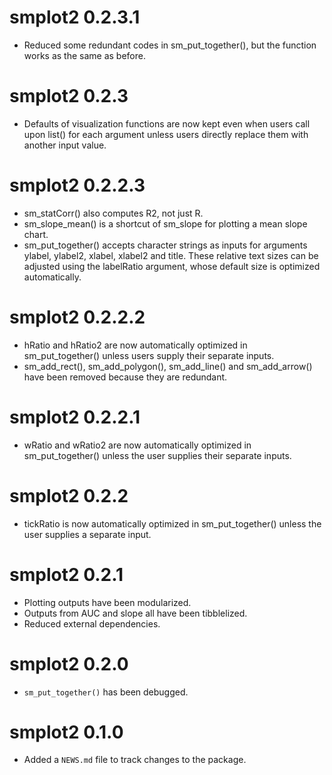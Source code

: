 # smplot2 0.2.3.1
* Reduced some redundant codes in sm_put_together(), but the function works as the same as before.

# smplot2 0.2.3
* Defaults of visualization functions are now kept even when users call upon list() for each argument unless users directly replace them with another input value.

# smplot2 0.2.2.3
* sm_statCorr() also computes R2, not just R.
* sm_slope_mean() is a shortcut of sm_slope for plotting a mean slope chart.
* sm_put_together() accepts character strings as inputs for arguments ylabel, ylabel2, xlabel, xlabel2 and title. These relative text sizes can be adjusted using the labelRatio argument, whose default size is optimized automatically.



# smplot2 0.2.2.2

* hRatio and hRatio2 are now automatically optimized in sm_put_together() unless users supply their separate inputs.
* sm_add_rect(), sm_add_polygon(), sm_add_line() and sm_add_arrow() have been removed because they are redundant.

# smplot2 0.2.2.1

* wRatio and wRatio2 are now automatically optimized in sm_put_together() unless the user supplies their separate inputs.

# smplot2 0.2.2

* tickRatio is now automatically optimized in sm_put_together() unless the user supplies a separate input.

# smplot2 0.2.1

* Plotting outputs have been modularized. 
* Outputs from AUC and slope all have been tibblelized.
* Reduced external dependencies.

# smplot2 0.2.0

* `sm_put_together()` has been debugged.

# smplot2 0.1.0

* Added a `NEWS.md` file to track changes to the package.
